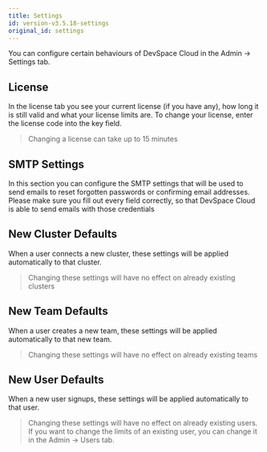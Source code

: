 ```yaml
---
title: Settings
id: version-v3.5.18-settings
original_id: settings
---
```


You can configure certain behaviours of DevSpace Cloud in the Admin -> Settings tab. 

## License

In the license tab you see your current license (if you have any), how long it is still valid and what your license limits are. To change your license, enter the license code into the key field.

> Changing a license can take up to 15 minutes 

## SMTP Settings

In this section you can configure the SMTP settings that will be used to send emails to reset forgotten passwords or confirming email addresses. Please make sure you fill out every field correctly, so that DevSpace Cloud is able to send emails with those credentials

## New Cluster Defaults

When a user connects a new cluster, these settings will be applied automatically to that cluster. 

> Changing these settings will have no effect on already existing clusters

## New Team Defaults

When a user creates a new team, these settings will be applied automatically to that new team.

> Changing these settings will have no effect on already existing teams

## New User Defaults

When a new user signups, these settings will be applied automatically to that user. 

> Changing these settings will have no effect on already existing users. If you want to change the limits of an existing user, you can change it in the Admin -> Users tab.

